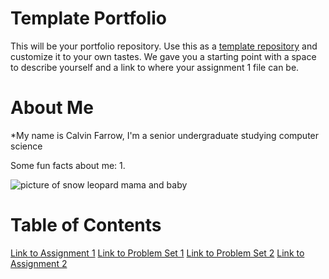 # Template Portfolio
This will be your portfolio repository. Use this as a [template repository](https://docs.github.com/en/repositories/creating-and-managing-repositories/creating-a-template-repository) and customize it to your own tastes. We gave you a starting point with a space to describe yourself and a link to where your assignment 1 file can be.

# About Me
*My name is Calvin Farrow, I'm a senior undergraduate studying computer science

Some fun facts about me:
1. 

![picture of snow leopard mama and baby](https://pbs.twimg.com/media/GzYlia3XMAAWfm4?format=jpg&name=4096x4096)


# Table of Contents
[Link to Assignment 1](assignments/assignment1.md)
[Link to Problem Set 1](assignments/PSET1.md)
[Link to Problem Set 2](assignments/PSET2.md)
[Link to Assignment 2](assignments/assignment2.md)
